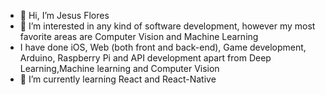 - 👋 Hi, I’m Jesus Flores
- 👀 I’m interested in any kind of software development, however my most favorite areas are Computer Vision and Machine Learning 
- I have done iOS, Web (both front and back-end), Game development, Arduino, Raspberry Pi and API development apart from Deep Learning,Machine learning and Computer Vision
- 🌱 I’m currently learning React and React-Native

<!---
55jflores/55jflores is a ✨ special ✨ repository because its `README.md` (this file) appears on your GitHub profile.
You can click the Preview link to take a look at your changes.
--->
